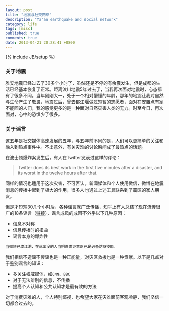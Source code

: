 ```yaml
---
layout: post
title: "地震与社交网络"
description: "Ya'an earthquake and social network"
category: life
tags: [misc]
published: true
comments: true
date: 2013-04-21 20:28:41 +0800
---
```

{% include JB/setup %}

### 关于地震

雅安地震已经过去了30多个小时了，虽然还是不停的有余震发生，但是成都的生活已经基本恢复了正常。距离汶川地震5年过去了，当我再次面对地震时，心态都有了很多不同。当年刚刚大一，处于一个相对懵懂的年龄，那年的地震让我对自然与生命产生了敬畏，地震过后，曾去都江堰做过短暂的志愿者，面对在安置点有家不能回的人们，我的感觉更多的是一种面对自然灾害人类的无力。时至今日，再次面对，心中的恐惧少了很多。

### 关于谣言

这五年是社交媒体高速发展的五年，与五年前不同的是，人们可以更简单的关注和融入到热点事件中。不出意外，有关灾难的讨论瞬间成了最热点的话题。

在波士顿爆炸案发生后，有人在Twitter发表过这样的评论：

>Twitter does its best work in the first five minutes after a disaster, and its worst in the twelve hours after that.

<!--more-->

同样的情况也适用于这次灾害，不可否认，新闻媒体和个人使用微信，微博在地震消息的传播中起到了极大的作用，很多人也通过上述工具联系到了震区的家人朋友。

但是才短短30几个小时后，各种谣言就广泛传播，知乎上有人总结了现在流传很广的18条谣言（[链接](http://www.zhihu.com/question/20969823)），谣言成风的成因不外乎以下几种原因：

- 信息不对称
- 信息传播时的扭曲
- 谣言本身的爆炸性

`当微博已成江湖，在此出没的人当明白求证意识已是必备防身技能。`

我们相信不造谣不传谣也是一种正能量，对灾区救援也是一种贡献。以下是几点对于鉴别谣言的知识：

- 多关注权威媒体，如`CNN`、`BBC`
- 对于无法辨别的信息，不传播
- 提高个人认知和公共认知才是最有效的方法

对于消费灾难的人，个人特别鄙视，也希望大家在灾难面前客观冷静，我们坚信一切都会过去的。
